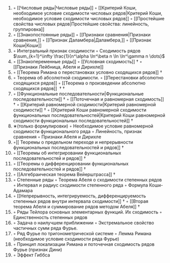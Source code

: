 1. ◦ [[Числовые ряды|Числовые ряды]]
   ◦ [[Критерий Коши, необходимое условие сходимости числовых рядов|Критерий Коши, необходимое условие сходимости числовых рядов]]
   ◦ [[Простейшие свойства числовых рядов|Простейшие свойства: линейность, группировка]]
2. ◦ [[Знакопостоянные ряды]]
   ◦ [[Признаки сравнения|Признаки сравнения,]]
   ◦ [[Признак Даламбера|Даламбера,]]
   ◦ [[Признак Коши|Коши]]
3. ◦ Интегральный признак сходимости
   ◦ Сходимость рядов $\sum_{k=1}^\infty \frac{1}{n^\alpha \ln^\beta n \ln \ln^\gamma n \dots}$ 
4. ◦ [[Знакопеременные ряды]]
   ◦ [[Условная сходимость]] $\dagger$
   ◦ [[Признаки Лейбница, Абеля и Дирихле]]
5. ◦ [[Теорема Римана о перестановках условно сходящихся рядов]] $\dagger$
6. ◦ Теорема об абсолютной сходимости. 
   ◦ [[Перестановки абсолютно сходящихся рядов]] 
   ◦ [[Теорема о произведении абсолютно сходящихся рядов]] ${} \dagger \dagger {}$
7. ◦ [[Функциональные последовательности|Функциональные последовательности]] $\dagger$
   ◦ [[Поточечная и равномерная сходимость]] $\dagger$
   ◦ [[Критерий равномерной сходимости|Критерий равномерной сходимости]] $\dagger$
   ◦ [[Критерий Коши равномерной сходимости функциональных последовательностей|Критерий Коши равномерной сходимости функциональных последовательностей]] $\dagger$
8. ∗(только формулировки)
   ◦ Необходимое условие равномерной сходимости функционального ряда
   ◦ Линейность, признак сравнения
   ◦ Признаки Абеля и Дирихле
9. ◦[[ Теоремы о предельном переходе и непрерывности функциональных последовательностей и рядов]] $\dagger$
10. ◦ [[Теоремы об интегрировании функциональных последовательностей и рядов]] $\dagger$
11. ◦ [[Теоремы о дифференцировании функциональных последовательностей и рядов]] $\dagger$
12. ◦ [[Алгебраическая теорема Вейерштрасса]] $\dagger$
13. ◦ Степенные ряды
    ◦ Теорема Абеля о сходимости степенных рядов
    ◦ Интервал и радиус сходимости степенного ряда
    ◦ Формула Коши-Адамара
14. ◦ [[Непрерывность, интегрируемость, дифференцируемость степенных рядов внутри интервала сходимости]] $\dagger$
    ◦ [[Вторая теорема Абеля и суммирование рядов методом Абеля]] $\dagger$
15. ◦ Ряды Тейлора основных элементарных функций. Их сходимость
    ◦ Единственность степенных рядов 
16. ◦ Задача о наилучшем приближении
    ◦ Экстремальное свойство частичных сумм ряда Фурье. 
17. ◦ Ряд Фурье по тригонометрической системе
    ◦ Лемма Римана (необходимое условие сходимости ряда Фурье)
18. ◦ Принцип локализации Римана и поточечная сходимость рядов Фурье (признак Дини)
19. ◦ Эффект Гиббса